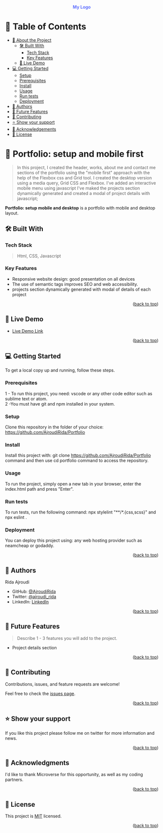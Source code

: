 <a name="readme-top"></a>

<!--
HOW TO USE:
This is an example of how you may give instructions on setting up your project locally.

Modify this file to match your project and remove sections that don't apply.

REQUIRED SECTIONS:
- Table of Contents
- About the Project
  - Built With
  - Live Demo
- Getting Started
- Authors
- Future Features
- Contributing
- Show your support
- Acknowledgements
- License

OPTIONAL SECTIONS:
- FAQ

After you're finished please remove all the comments and instructions!
-->

<div align="center">
  <!-- You are encouraged to replace this logo with your own! Otherwise you can also remove it. -->
  <span style="color: #6070FF; width: 76px; height: 20px; font-weight: 700">My Logo</span>
  <br/>

  

</div>

<!-- TABLE OF CONTENTS -->

# 📗 Table of Contents

- [📖 About the Project](#about-project)
  - [🛠 Built With](#built-with)
    - [Tech Stack](#tech-stack)
    - [Key Features](#key-features)
  - [🚀 Live Demo](#live-demo)
- [💻 Getting Started](#getting-started)
  - [Setup](#setup)
  - [Prerequisites](#prerequisites)
  - [Install](#install)
  - [Usage](#usage)
  - [Run tests](#run-tests)
  - [Deployment](#deployment)
- [👥 Authors](#authors)
- [🔭 Future Features](#future-features)
- [🤝 Contributing](#contributing)
- [⭐️ Show your support](#support)
- [🙏 Acknowledgements](#acknowledgements)
- [📝 License](#license)

<!-- PROJECT DESCRIPTION -->

# 📖 Portfolio: setup and mobile first <a name="about-project"></a>

> In this project, I created the header, works, about me and contact me sections of the portfolio using the "mobile first" approach with the help of the Flexbox css and Grid tool.
> I created the desktop version using a media query, Grid CSS and Flexbox.
> I've added an interactive mobile menu using javascript
> I've maked the projects section dynamically generated and created a modal of project details with javascript;

<strong>Portfolio: setup mobile and desktop</strong> is a portfolio with mobile and desktop layout.

## 🛠 Built With <a name="built-with"></a>

### Tech Stack <a name="tech-stack"></a>

> Html, CSS, Javascript

<!-- Features -->

### Key Features <a name="key-features"></a>



- Responsive website design: good presentation on all devices
- The use of semantic tags improves SEO and web accessibility.
- projects section dynamically generated with modal of details of each project

<p align="right">(<a href="#readme-top">back to top</a>)</p>

<!-- LIVE DEMO -->

## 🚀 Live Demo <a name="live-demo"></a>



- [Live Demo Link](https://ajroudirida.github.io/)

<p align="right">(<a href="#readme-top">back to top</a>)</p>

<!-- GETTING STARTED -->

## 💻 Getting Started <a name="getting-started"></a>


To get a local copy up and running, follow these steps.

### Prerequisites

1 - To run this project, you need: vscode or any other code editor such as sublime text or atom.
<br/>
2 -You must have git and npm installed in your system.

<!--
Example command:

```sh
 gem install rails
```
 -->

### Setup

Clone this repository in the folder of your choice: https://github.com/AjroudiRida/Portfolio

<!--
Example commands:

```sh
  cd my-folder
  git clone git@github.com:myaccount/my-project.git
```
--->

### Install

Install this project with: git clone https://github.com/AjroudiRida/Portfolio command and then use cd portfolio command to access the repository.

<!--
Example command:

```sh
  cd my-project
  gem install
```
--->

### Usage

To run the project, simply open a new tab in your browser, enter the index.html path and press "Enter".

<!--
Example command:

```sh
  rails server
```
--->

### Run tests

To run tests, run the following command:  npx stylelint "**/*.{css,scss}" and npx eslint .

<!--
Example command:

```sh
  bin/rails test test/models/article_test.rb
```
--->

### Deployment

You can deploy this project using: any web hosting provider such as neamcheap or godaddy.

<!--
Example:

```sh

```
 -->

<p align="right">(<a href="#readme-top">back to top</a>)</p>

<!-- AUTHORS -->

## 👥 Authors <a name="authors"></a>


Rida Ajroudi

- GitHub: [@AjroudiRida](https://github.com/AjroudiRida)
- Twitter: [@ajroudi_rida](https://twitter.com/ajroudi_rida)
- LinkedIn: [LinkedIn](https://www.linkedin.com/in/rida-ajroudi/)


<p align="right">(<a href="#readme-top">back to top</a>)</p>

<!-- FUTURE FEATURES -->

## 🔭 Future Features <a name="future-features"></a>

> Describe 1 - 3 features you will add to the project.

- Project details section

<p align="right">(<a href="#readme-top">back to top</a>)</p>

<!-- CONTRIBUTING -->

## 🤝 Contributing <a name="contributing"></a>

Contributions, issues, and feature requests are welcome!

Feel free to check the [issues page](../../issues/).

<p align="right">(<a href="#readme-top">back to top</a>)</p>

<!-- SUPPORT -->

## ⭐️ Show your support <a name="support"></a>


If you like this project please follow me on twitter for more information and news.

<p align="right">(<a href="#readme-top">back to top</a>)</p>

<!-- ACKNOWLEDGEMENTS -->

## 🙏 Acknowledgments <a name="acknowledgements"></a>


I'd like to thank Microverse for this opportunity, as well as my coding partners.

<p align="right">(<a href="#readme-top">back to top</a>)</p>


<!-- LICENSE -->

## 📝 License <a name="license"></a>

This project is [MIT](./LICENSE) licensed.


<p align="right">(<a href="#readme-top">back to top</a>)</p>